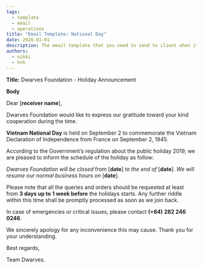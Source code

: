 ```yaml
---
tags: 
  - template
  - email
  - operations
title: "Email Template: National Day"
date: 2020-01-01
description: The email template that you need to send to client when it's near holiday to announce about the absence. 
authors:
  - nikki
  - hnh
---
```


**Title:** Dwarves Foundation - Holiday Announcement

**Body**

Dear [**receiver name**],

Dwarves Foundation would like to express our gratitude toward your kind cooperation during the time.

**Vietnam National Day** is held on September 2 to commemorate the Vietnam Declaration of Independence from France on September 2, 1945.

According to the Government’s regulation about the public holiday 2019, we are pleased to inform the schedule of the holiday as follow:

*Dwarves Foundation will be closed* from [**date**] *to the end of* [**date**]. *We will resume our normal business hours on* [**date**]*.*

Please note that all the queries and orders should be requested at least from **3 days up to** **1 week before** the holidays starts. Any further riddle within this time shall be promptly processed as soon as we join back.

In case of emergencies or critical issues, please contact **(+84)** **282 246 0246**.

We sincerely apology for any inconvenience this may cause. Thank you for your understanding.

Best regards,

Team Dwarves.